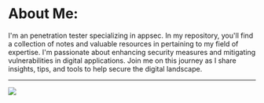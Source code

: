 # About Me:
I'm an penetration tester specializing in appsec. In my repository, you'll find a collection of notes and valuable resources in pertaining to my field of expertise. I'm passionate about enhancing security measures and mitigating vulnerabilities in digital applications. Join me on this journey as I share insights, tips, and tools to help secure the digital landscape.

---
[![](https://visitcount.itsvg.in/api?id=s31frc3&icon=2&color=12)](https://visitcount.itsvg.in)

<!-- Proudly created with GPRM ( https://gprm.itsvg.in ) -->
